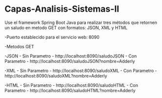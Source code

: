 # Capas-Analisis-Sistemas-II
Use el framework Spring Boot Java para realizar tres métodos que retornen un saludo en metodo GET con formatos: JSON, XML y HTML

-Puerto establecido para el servicio web: 8090

-Metodos GET

-JSON
    - Sin Parametro
    - http://localhost:8090/saludoJSON
    - Con Parametro
    - http://localhost:8090/saludoJSON?nombre=Adderly

-XML
    - Sin Parametro
    - http://localhost:8090/saludoXML
    - Con Parametro
    - http://localhost:8090/saludoXML?nombre=Adderly
    
 
-HTML
    - Sin Parametro
    - http://localhost:8090/saludoHTML
    - Con Parametro
    - http://localhost:8090/saludoHTML?nombre=Adderly
